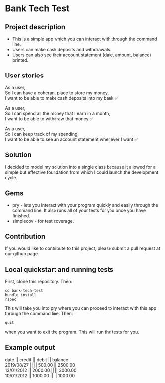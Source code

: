 # Bank Tech Test

## Project description

- This is a simple app which you can interact with through the command line.
- Users can make cash deposits and withdrawals.
- Users can also see their account statement (date, amount, balance) printed.

## User stories

As a user,  
So I can have a coherant place to store my money,  
I want to be able to make cash deposits into my bank ✅

As a user,  
So I can spend all the money that I earn in a month,  
I want to be able to withdraw that money ✅

As a user,  
So I can keep track of my spending,  
I want to be able to see an account statement whenever I want ✅

## Solution

I decided to model my solution into a single class because it allowed for a
simple but effective foundation from which I could launch the development
cycle.

## Gems

- pry - lets you interact with your program quickly and easily through the command line. It also runs all of your tests for you once you have finished.
- simplecov - for test coverage.

## Contribution

If you would like to contribute to this project, please submit a pull request at our github page.

## Local quickstart and running tests

First, clone this repository. Then:
```console
cd bank-tech-test
bundle install
rspec
```
This will take you into pry where you can proceed to interact with this app through the command line. Then:
```console
quit
```
when you want to exit the program. This will run the tests for you.

## Example output

date || credit || debit || balance  
2019/08/27 || || 500.00 || 2500.00  
13/01/2012 || 2000.00 || || 3000.00  
10/01/2012 || 1000.00 || || 1000.00
